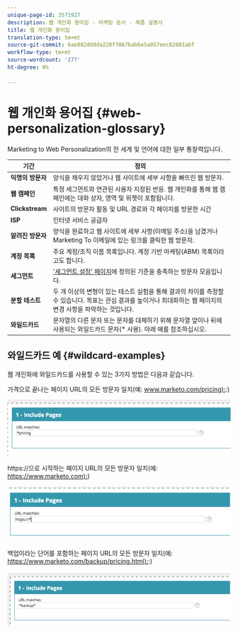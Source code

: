 ```yaml
---
unique-page-id: 3571927
description: 웹 개인화 용어집 - 마케팅 문서 - 제품 설명서
title: 웹 개인화 용어집
translation-type: tm+mt
source-git-commit: 6ae882dddda220f7067babbe5a057eec82601abf
workflow-type: tm+mt
source-wordcount: '277'
ht-degree: 0%

---
```



# 웹 개인화 용어집 {#web-personalization-glossary}

Marketing to Web Personalization의 전 세계 및 언어에 대한 일부 통찰력입니다.

| 기간 | 정의 |
|---|---|
| **익명의 방문자** | 양식을 채우지 않았거나 웹 사이트에 세부 사항을 빠뜨린 웹 방문자. |
| **웹 캠페인** | 특정 세그먼트와 연관된 사용자 지정된 반응. 웹 개인화를 통해 웹 캠페인에는 대화 상자, 영역 및 위젯이 포함됩니다. |
| **Clickstream** | 사이트의 방문자 활동 및 URL 경로와 각 페이지를 방문한 시간 |
| **ISP** | 인터넷 서비스 공급자 |
| **알려진 방문자** | 양식을 완료하고 웹 사이트에 세부 사항(이메일 주소)을 남겼거나 Marketing To 이메일에 있는 링크를 클릭한 웹 방문자. |
| **계정 목록** | 주요 계정/조직 이름 목록입니다. 계정 기반 마케팅(ABM) 목록이라고도 합니다. |
| **세그먼트** | [&#39;세그먼트 설정&#39; 페이지](../../../product-docs/web-personalization/using-web-segments/web-segments.md)에 정의된 기준을 충족하는 방문자 모음입니다. |
| **분할 테스트** | 두 개 이상의 변형이 있는 테스트 실험을 통해 결과의 차이를 측정할 수 있습니다. 목표는 관심 결과를 높이거나 최대화하는 웹 페이지의 변경 사항을 파악하는 것입니다. |
| **와일드카드** | 문자열의 다른 문자 또는 문자를 대체하기 위해 문자열 앞이나 뒤에 사용되는 와일드카드 문자(* 사용). 아래 예를 참조하십시오. |

## 와일드카드 예 {#wildcard-examples}

웹 개인화에 와일드카드를 사용할 수 있는 3가지 방법은 다음과 같습니다.

가격으로 끝나는 페이지 URL의 모든 방문자 일치(예: [www.marketo.com/pricing):](https://www.marketo.com/pricing):)

![](assets/wildcard-example-1.png)

https://으로 시작하는 페이지 URL의 모든 방문자 일치(예: [https://www.marketo.com):](https://www.marketo.com))

![](assets/wildcard-example-2.png)

백업이라는 단어를 포함하는 페이지 URL의 모든 방문자 일치(예: [https://www.marketo.com/backup/pricing.html):](https://www.marketo.com/backup/pricing.html):)

![](assets/wildcard-example-3.png)

